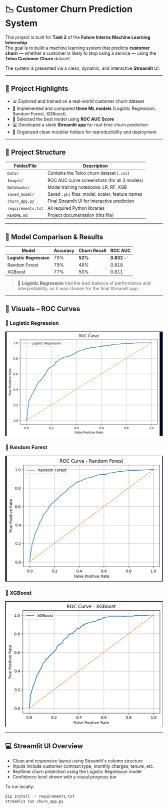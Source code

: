 # 📉 Customer Churn Prediction System

This project is built for **Task 2** of the **Future Interns Machine Learning Internship**.  
The goal is to build a machine learning system that predicts **customer churn** — whether a customer is likely to stop using a service — using the **Telco Customer Churn** dataset.  

The system is presented via a clean, dynamic, and interactive **Streamlit** UI.

---

## 📌 Project Highlights

- 📊 Explored and trained on a real-world customer churn dataset
- 🧠 Implemented and compared **three ML models** (Logistic Regression, Random Forest, XGBoost)
- 🥇 Selected the best model using **ROC AUC Score**
- 💻 Developed a sleek **Streamlit app** for real-time churn prediction
- 📁 Organized clean modular folders for reproducibility and deployment

---

## 📁 Project Structure

| Folder/File              | Description                                      |
|--------------------------|--------------------------------------------------|
| `Data/`                  | Contains the Telco churn dataset (`.csv`)        |
| `Images/`                | ROC AUC curve screenshots (for all 3 models)     |
| `Notebooks/`             | Model training notebooks: LR, RF, XGB            |
| `saved_model/`           | Saved `.pkl` files: model, scaler, feature names |
| `churn_app.py`           | Final Streamlit UI for interactive prediction    |
| `requirements.txt`       | All required Python libraries                    |
| `README.md`              | Project documentation (this file)                |

---

## 🧠 Model Comparison & Results

| Model                | Accuracy | Churn Recall | ROC AUC |
|----------------------|----------|--------------|---------|
| **Logistic Regression** | 79%      | **52%**       | **0.832** ✅ |
| Random Forest        | 79%      | 48%          | 0.818   |
| XGBoost              | 77%      | 50%          | 0.811   |

> 📌 **Logistic Regression** had the best balance of performance and interpretability, so it was chosen for the final Streamlit app.

---

## 📸 Visuals – ROC Curves

### 🔹 Logistic Regression
![ROC AUC (LR)](Images/ROC_AUC_LR.png)

### 🔹 Random Forest
![ROC AUC (RF)](Images/ROC_AUC_RF.png)

### 🔹 XGBoost
![ROC AUC (XGB)](Images/ROC_AUC_XGB.png)

---

## 💻 Streamlit UI Overview

- Clean and responsive layout using Streamlit's column structure
- Inputs include customer contract type, monthly charges, tenure, etc.
- Realtime churn prediction using the Logistic Regression model
- Confidence level shown with a visual progress bar

To run locally:
```bash
pip install -r requirements.txt
streamlit run churn_app.py
